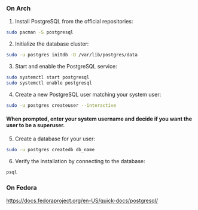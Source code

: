 ### On Arch
1. Install PostgreSQL from the official repositories:
```bash
sudo pacman -S postgresql
```

2. Initialize the database cluster:
```bash
sudo -u postgres initdb -D /var/lib/postgres/data
```

3. Start and enable the PostgreSQL service:
```bash
sudo systemctl start postgresql
sudo systemctl enable postgresql
```

4. Create a new PostgreSQL user matching your system user:
```bash
sudo -u postgres createuser --interactive
```

#### When prompted, enter your system username and decide if you want the user to be a superuser.
5. Create a database for your user:
```bash
sudo -u postgres createdb db_name
```

6. Verify the installation by connecting to the database:
```bash
psql
```

### On Fedora
https://docs.fedoraproject.org/en-US/quick-docs/postgresql/

